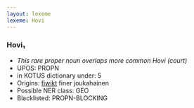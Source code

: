 ```yaml
---
layout: lexeme
lexeme: Hovi
---
```


###  Hovi₁

* _This rare proper noun overlaps more common *Hovi* (court)_
* UPOS:  PROPN
* in KOTUS dictionary under:  5
* Origins: [fiwikt](https://fi.wiktionary.org/wiki/Hovi) finer joukahainen 
* Possible NER class:  GEO
* Blacklisted:  PROPN-BLOCKING

